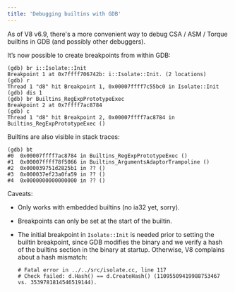 ```yaml
---
title: 'Debugging builtins with GDB'
---
```

As of V8 v6.9, there's a more convenient way to debug CSA / ASM / Torque builtins in GDB (and possibly other debuggers).

It’s now possible to create breakpoints from within GDB:

```
(gdb) br i::Isolate::Init
Breakpoint 1 at 0x7ffff706742b: i::Isolate::Init. (2 locations)
(gdb) r
Thread 1 "d8" hit Breakpoint 1, 0x00007ffff7c55bc0 in Isolate::Init
(gdb) dis 1
(gdb) br Builtins_RegExpPrototypeExec
Breakpoint 2 at 0x7ffff7ac8784
(gdb) c
Thread 1 "d8" hit Breakpoint 2, 0x00007ffff7ac8784 in Builtins_RegExpPrototypeExec ()
```

Builtins are also visible in stack traces:

```
(gdb) bt
#0  0x00007ffff7ac8784 in Builtins_RegExpPrototypeExec ()
#1  0x00007ffff78f5066 in Builtins_ArgumentsAdaptorTrampoline ()
#2  0x000039751d2825b1 in ?? ()
#3  0x000037ef23a0fa59 in ?? ()
#4  0x0000000000000000 in ?? ()
```

Caveats:

- Only works with embedded builtins (no ia32 yet, sorry).
- Breakpoints can only be set at the start of the builtin.
- The initial breakpoint in `Isolate::Init` is needed prior to setting the builtin breakpoint, since GDB modifies the binary and we verify a hash of the builtins section in the binary at startup. Otherwise, V8 complains about a hash mismatch:

    ```
    # Fatal error in ../../src/isolate.cc, line 117
    # Check failed: d.Hash() == d.CreateHash() (11095509419988753467 vs. 3539781814546519144).
    ```
